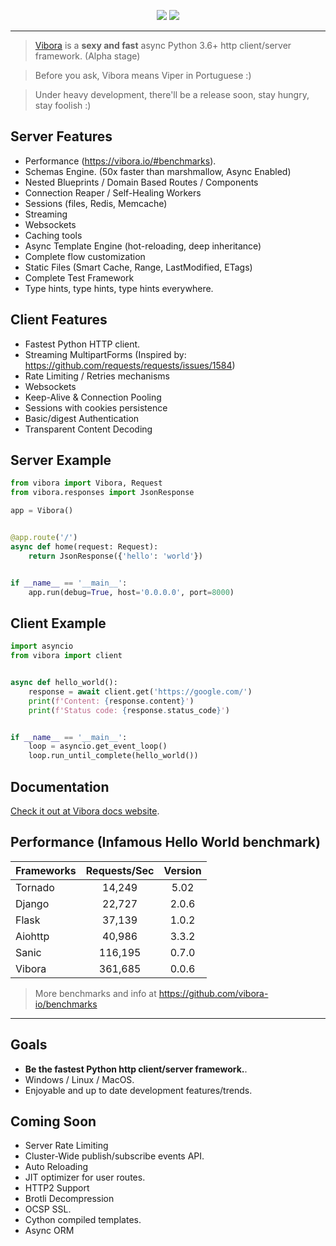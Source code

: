 <p align="center">
  <a href="https://vibora.io"><img src="https://raw.githubusercontent.com/vibora-io/vibora/master/docs/logo.png"></a>
  <a href="https://circleci.com/gh/vibora-io/vibora"><img src="https://circleci.com/gh/vibora-io/vibora.svg?style=shield"></a>
</p>

-----------------------------------------------------------
> [Vibora](https://vibora.io) is a **sexy and fast** async Python 3.6+ http client/server framework. (Alpha stage)

> Before you ask, Vibora means Viper in Portuguese :)

> Under heavy development, there'll be a release soon, stay hungry, stay foolish :)


Server Features
---------------
* Performance (https://vibora.io/#benchmarks).
* Schemas Engine. (50x faster than marshmallow, Async Enabled)
* Nested Blueprints / Domain Based Routes / Components
* Connection Reaper / Self-Healing Workers
* Sessions (files, Redis, Memcache)
* Streaming
* Websockets
* Caching tools
* Async Template Engine (hot-reloading, deep inheritance)
* Complete flow customization
* Static Files (Smart Cache, Range, LastModified, ETags)
* Complete Test Framework
* Type hints, type hints, type hints everywhere.


Client Features
---------------
* Fastest Python HTTP client.
* Streaming MultipartForms (Inspired by: https://github.com/requests/requests/issues/1584)
* Rate Limiting / Retries mechanisms
* Websockets
* Keep-Alive & Connection Pooling
* Sessions with cookies persistence
* Basic/digest Authentication
* Transparent Content Decoding


Server Example
--------------
```python
from vibora import Vibora, Request
from vibora.responses import JsonResponse

app = Vibora()


@app.route('/')
async def home(request: Request):
    return JsonResponse({'hello': 'world'})


if __name__ == '__main__':
    app.run(debug=True, host='0.0.0.0', port=8000)
```

Client Example
--------------

```python
import asyncio
from vibora import client


async def hello_world():
    response = await client.get('https://google.com/')
    print(f'Content: {response.content}')
    print(f'Status code: {response.status_code}')


if __name__ == '__main__':
    loop = asyncio.get_event_loop()
    loop.run_until_complete(hello_world())
```

Documentation
-------------
[Check it out at Vibora docs website](https://docs.vibora.io/docs).

Performance (Infamous Hello World benchmark)
-----------
| Frameworks    | Requests/Sec  | Version |
| ------------- |:-------------:|:-------:|
| Tornado       | 14,249         | 5.02    |
| Django        | 22,727         | 2.0.6   |
| Flask         | 37,139         | 1.0.2   |
| Aiohttp       | 40,986         | 3.3.2   |
| Sanic         | 116,195        | 0.7.0   |
| Vibora        | 361,685        | 0.0.6   |
> More benchmarks and info at https://github.com/vibora-io/benchmarks
-----
Goals
-----
* **Be the fastest Python http client/server framework.**.
* Windows / Linux / MacOS.
* Enjoyable and up to date development features/trends.


Coming Soon
-----------
* Server Rate Limiting
* Cluster-Wide publish/subscribe events API.
* Auto Reloading
* JIT optimizer for user routes.
* HTTP2 Support
* Brotli Decompression
* OCSP SSL.
* Cython compiled templates.
* Async ORM
